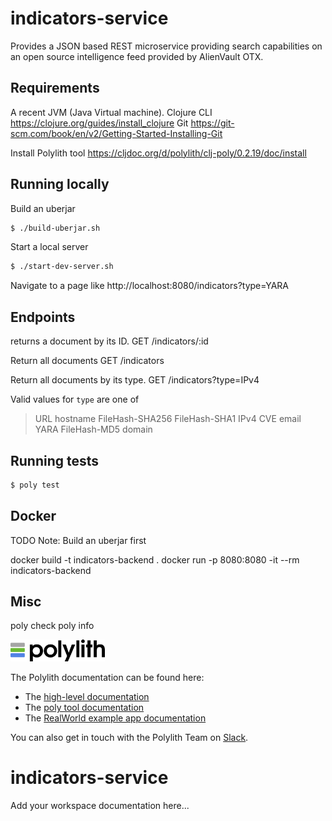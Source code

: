 # indicators-service

Provides a JSON based REST microservice providing search capabilities on an open source intelligence feed provided by AlienVault OTX.

## Requirements

A recent JVM (Java Virtual machine).
Clojure CLI https://clojure.org/guides/install_clojure
Git https://git-scm.com/book/en/v2/Getting-Started-Installing-Git

Install Polylith tool https://cljdoc.org/d/polylith/clj-poly/0.2.19/doc/install

## Running locally

Build an uberjar

```sh
$ ./build-uberjar.sh
```

Start a local server

```sh
$ ./start-dev-server.sh
```

Navigate to a page like http://localhost:8080/indicators?type=YARA


## Endpoints
returns a document by its ID.
GET /indicators/:id

Return all documents
GET /indicators

Return all documents by its type.
GET /indicators?type=IPv4

Valid values for `type` are one of
> URL hostname FileHash-SHA256 FileHash-SHA1 IPv4 CVE email YARA FileHash-MD5 domain


## Running tests

```sh
$ poly test
```


## Docker
TODO
Note: Build an uberjar first

docker build -t indicators-backend .
docker run -p 8080:8080 -it --rm indicators-backend


## Misc
poly check
poly info



<img src="logo.png" width="30%" alt="Polylith" id="logo">

The Polylith documentation can be found here:

- The [high-level documentation](https://polylith.gitbook.io/polylith)
- The [poly tool documentation](https://cljdoc.org/d/polylith/clj-poly/CURRENT)
- The [RealWorld example app documentation](https://github.com/furkan3ayraktar/clojure-polylith-realworld-example-app)

You can also get in touch with the Polylith Team on [Slack](https://clojurians.slack.com/archives/C013B7MQHJQ).

<h1>indicators-service</h1>

<p>Add your workspace documentation here...</p>
